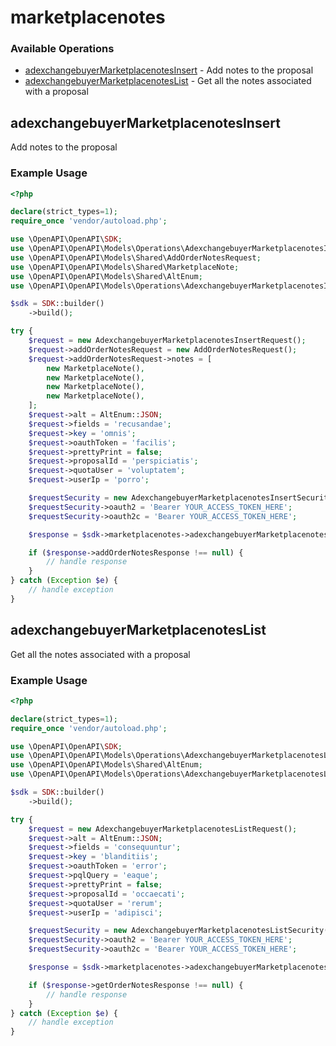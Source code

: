 # marketplacenotes

### Available Operations

* [adexchangebuyerMarketplacenotesInsert](#adexchangebuyermarketplacenotesinsert) - Add notes to the proposal
* [adexchangebuyerMarketplacenotesList](#adexchangebuyermarketplacenoteslist) - Get all the notes associated with a proposal

## adexchangebuyerMarketplacenotesInsert

Add notes to the proposal

### Example Usage

```php
<?php

declare(strict_types=1);
require_once 'vendor/autoload.php';

use \OpenAPI\OpenAPI\SDK;
use \OpenAPI\OpenAPI\Models\Operations\AdexchangebuyerMarketplacenotesInsertRequest;
use \OpenAPI\OpenAPI\Models\Shared\AddOrderNotesRequest;
use \OpenAPI\OpenAPI\Models\Shared\MarketplaceNote;
use \OpenAPI\OpenAPI\Models\Shared\AltEnum;
use \OpenAPI\OpenAPI\Models\Operations\AdexchangebuyerMarketplacenotesInsertSecurity;

$sdk = SDK::builder()
    ->build();

try {
    $request = new AdexchangebuyerMarketplacenotesInsertRequest();
    $request->addOrderNotesRequest = new AddOrderNotesRequest();
    $request->addOrderNotesRequest->notes = [
        new MarketplaceNote(),
        new MarketplaceNote(),
        new MarketplaceNote(),
        new MarketplaceNote(),
    ];
    $request->alt = AltEnum::JSON;
    $request->fields = 'recusandae';
    $request->key = 'omnis';
    $request->oauthToken = 'facilis';
    $request->prettyPrint = false;
    $request->proposalId = 'perspiciatis';
    $request->quotaUser = 'voluptatem';
    $request->userIp = 'porro';

    $requestSecurity = new AdexchangebuyerMarketplacenotesInsertSecurity();
    $requestSecurity->oauth2 = 'Bearer YOUR_ACCESS_TOKEN_HERE';
    $requestSecurity->oauth2c = 'Bearer YOUR_ACCESS_TOKEN_HERE';

    $response = $sdk->marketplacenotes->adexchangebuyerMarketplacenotesInsert($request, $requestSecurity);

    if ($response->addOrderNotesResponse !== null) {
        // handle response
    }
} catch (Exception $e) {
    // handle exception
}
```

## adexchangebuyerMarketplacenotesList

Get all the notes associated with a proposal

### Example Usage

```php
<?php

declare(strict_types=1);
require_once 'vendor/autoload.php';

use \OpenAPI\OpenAPI\SDK;
use \OpenAPI\OpenAPI\Models\Operations\AdexchangebuyerMarketplacenotesListRequest;
use \OpenAPI\OpenAPI\Models\Shared\AltEnum;
use \OpenAPI\OpenAPI\Models\Operations\AdexchangebuyerMarketplacenotesListSecurity;

$sdk = SDK::builder()
    ->build();

try {
    $request = new AdexchangebuyerMarketplacenotesListRequest();
    $request->alt = AltEnum::JSON;
    $request->fields = 'consequuntur';
    $request->key = 'blanditiis';
    $request->oauthToken = 'error';
    $request->pqlQuery = 'eaque';
    $request->prettyPrint = false;
    $request->proposalId = 'occaecati';
    $request->quotaUser = 'rerum';
    $request->userIp = 'adipisci';

    $requestSecurity = new AdexchangebuyerMarketplacenotesListSecurity();
    $requestSecurity->oauth2 = 'Bearer YOUR_ACCESS_TOKEN_HERE';
    $requestSecurity->oauth2c = 'Bearer YOUR_ACCESS_TOKEN_HERE';

    $response = $sdk->marketplacenotes->adexchangebuyerMarketplacenotesList($request, $requestSecurity);

    if ($response->getOrderNotesResponse !== null) {
        // handle response
    }
} catch (Exception $e) {
    // handle exception
}
```
